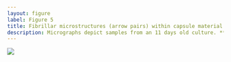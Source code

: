 ```yaml
---
layout: figure
label: Figure 5
title: Fibrillar microstructures (arrow pairs) within capsule material of *A. minutissimum* cells in xenic biofilm are revealed by mechanical stress (scale bars = 1 µm).
description: Micrographs depict samples from an 11 days old culture. **A:** Tip of a partially encapsulated cell. Fibrillar substructures are continuous throughout the capsule material. **B:** Capsule material stretched between cells frays into fibrils.
---
```

<img src="data/F4-material.png">
